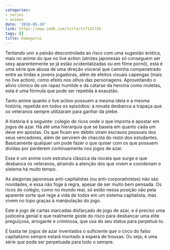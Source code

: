 ```yaml
---
categories:
- series
- animes
date: '2018-05-20'
link: https://www.imdb.com/title/tt7131720
tags: []
title: Kakegurui
---
```


Tentando unir a paixão descontrolada ao risco com uma sugestão erótica, mais no anime do que no live action (atrizes japonesas só conseguem ser sexy aparentemente se já estão ocidentalizadas ou em filme pornô), esta é uma série que abusa de uma direção visceral que caminha compenetrado entre as lindas e jovens jogadoras, além de efeitos visuais capengas (mais no live action), como efeito nos olhos das personagens. Aproveitando o alívio cômico de um rapaz humilde e da catarse da heroína como muletas, esta é uma fórmula que pode ser repetida à exaustão.

Tanto anime quanto o live action possuem a mesma ideia e a mesma história, repetida em todos os episódios: a novata desbanca a trapaça que os veteranos sempre utilizaram para ganhar da plebe.

A história é a seguinte: colégio de ricos onde o que importa é apostar em jogos de azar. Há até uma hierarquia que se baseia em quanto cada um deve em apostas. Os que ficam em débito viram escravos pessoais dos seus vencedores, além de servirem de chacota do resto dos estudantes. Basicamente qualquer um pode fazer o que quiser com os que possuem dívidas por perderem continuamente nos jogos de azar.

Esse é um anime com estrutura clássica da novata que surge e que desbanca os veteranos, atraindo a atenção dos que vivem e coordenam o sistema há muito tempo.

As alegorias japonesas anti-capitalistas (ou anti-corporativistas) não são novidades, e essa não foge à regra, apesar de ser muito bem pensada. Os ricos do colégio, como no mundo real, só estão nessa posição não pela aparente sorte que rege a vida de todos em um sistema capitalista, mas vivem no topo graças à manipulação do jogo.

Este é jogo de cartas marcadas disfarçado de jogo de azar, e é preciso uma justiceira genial e que realmente goste do risco para desbancar uma elite preguiçosa, arrogante e criminosa, que usa do seu status para perpetuá-lo.

E basta ter jogos de azar inventados o suficiente que o circo do falso capitalismo sempre estará montado à espera de trouxas. Ou seja, é uma série que pode ser perpetuada para todo o sempre.